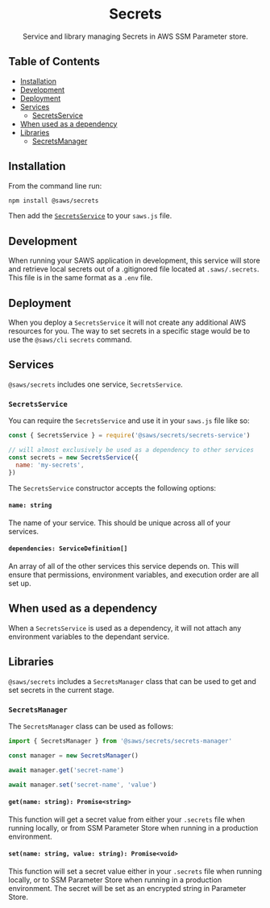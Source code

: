 <div align='center'>

# Secrets

Service and library managing Secrets in AWS SSM Parameter store.

</div>

## Table of Contents
- [Installation](#installation)
- [Development](#development)
- [Deployment](#deployment)
- [Services](#services)
  - [SecretsService](#secrets-service)
- [When used as a dependency](#when-used-as-a-dependency)
- [Libraries](#libraries)
  - [SecretsManager](#secrets-manager)

## Installation <a id='installation'>

From the command line run:
```bash
npm install @saws/secrets
```

Then add the [`SecretsService`](#secrets-service) to your `saws.js` file.

## Development <a id='development'>

When running your SAWS application in development, this service will store and retrieve local secrets out of a .gitignored file located at `.saws/.secrets`. This file is in the same format as a `.env` file.

## Deployment <a id='deployment'>

When you deploy a `SecretsService` it will not create any additional AWS resources for you. The way to set secrets in a specific stage would be to use the `@saws/cli` `secrets` command.

## Services <a id='services'>

`@saws/secrets` includes one service, `SecretsService`.

### `SecretsService` <a id='secrets-service'>

You can require the `SecretsService` and use it in your `saws.js` file like so:
```js
const { SecretsService } = require('@saws/secrets/secrets-service')

// will almost exclusively be used as a dependency to other services
const secrets = new SecretsService({
  name: 'my-secrets',
})
```

The `SecretsService` constructor accepts the following options:

#### `name: string`
The name of your service. This should be unique across all of your services.

#### `dependencies: ServiceDefinition[]`
An array of all of the other services this service depends on. This will ensure that permissions, environment variables, and execution order are all set up.

## When used as a dependency <a id='when-used-as-a-dependency'>

When a `SecretsService` is used as a dependency, it will not attach any environment variables to the dependant service.

## Libraries <a id='libraries'>

`@saws/secrets` includes a `SecretsManager` class that can be used to get and set secrets in the current stage.

### `SecretsManager` <a id='secrets-manager'>

The `SecretsManager` class can be used as follows:

```ts
import { SecretsManager } from '@saws/secrets/secrets-manager'

const manager = new SecretsManager()

await manager.get('secret-name')

await manager.set('secret-name', 'value')
```

#### `get(name: string): Promise<string>`
This function will get a secret value from either your `.secrets` file when running locally, or from SSM Parameter Store when running in a production environment.

#### `set(name: string, value: string): Promise<void>`
This function will set a secret value either in your `.secrets` file when running locally, or to SSM Parameter Store when running in a production environment. The secret will be set as an encrypted string in Parameter Store.